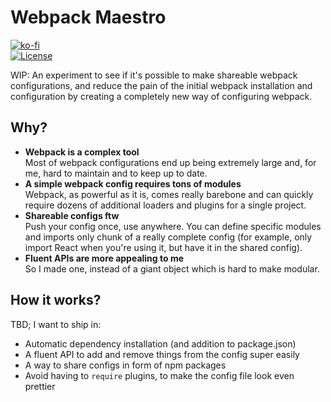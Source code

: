 # Webpack Maestro
[![ko-fi](https://www.ko-fi.com/img/githubbutton_sm.svg)](https://ko-fi.com/G2G71TSDF)<br>
[![License](https://img.shields.io/github/license/cyyynthia/webpack-maestro.svg?style=flat-square)](https://github.com/cyyynthia/webpack-maestro/blob/mistress/LICENSE)

WIP: An experiment to see if it's possible to make shareable webpack configurations, and reduce the pain of the
initial webpack installation and configuration by creating a completely new way of configuring webpack.

## Why?
 - **Webpack is a complex tool**<br>
   Most of webpack configurations end up being extremely large and, for me, hard to maintain and to keep up to
   date.
 - **A simple webpack config requires tons of modules**<br>
   Webpack, as powerful as it is, comes really barebone and can quickly require dozens of additional loaders and
   plugins for a single project.
 - **Shareable configs ftw**<br>
   Push your config once, use anywhere. You can define specific modules and imports only chunk of a really complete
   config (for example, only import React when you're using it, but have it in the shared config).
 - **Fluent APIs are more appealing to me**<br>
   So I made one, instead of a giant object which is hard to make modular.

## How it works?
TBD; I want to ship in:
 - Automatic dependency installation (and addition to package.json)
 - A fluent API to add and remove things from the config super easily
 - A way to share configs in form of npm packages
 - Avoid having to `require` plugins, to make the config file look even prettier
